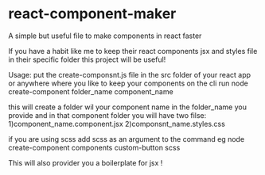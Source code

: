 # react-component-maker
A simple but useful file to make components in react faster

If you have a habit like me to keep their react components jsx and styles file in their specific folder this project will be useful!

Usage:
put the create-componsnt.js file in the src folder of your react app or anywhere where you like to keep your components
on the cli run 
node create-component folder_name component_name 

this will create a folder wil your component name in the folder_name you provide and in that component folder you will have two filse:
1)component_name.component.jsx
2)componsnt_name.styles.css

if you are using scss add scss as an argument to the command
eg node create-component components custom-button scss


This will also provider you a boilerplate for jsx !
